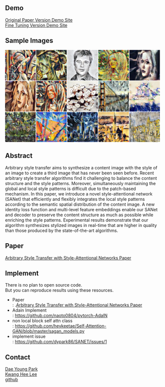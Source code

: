 ## Demo
[Original Paper Version Demo Site](http://style.airi.kr/ori_demo)<br>
[Fine Tuning Version Demo Site](http://style.airi.kr/demo)

## Sample Images
![ex_screenshot](./images/head.jpg)

## Abstract
Arbitrary style transfer aims to synthesize a content image with the style of an image to create a third image that has never been seen before. Recent arbitrary style transfer algorithms find it challenging to balance the content structure and the style patterns. Moreover, simultaneously maintaining the global and local style patterns is difficult due to the patch-based mechanism. In this paper, we introduce a novel style-attentional network (SANet) that efficiently and flexibly integrates the local style patterns according to the semantic spatial distribution of the content image. A new identity loss function and multi-level feature embeddings enable our SANet and decoder to preserve the content structure as much as possible while enriching the style patterns. Experimental results demonstrate that our algorithm synthesizes stylized images in real-time that are higher in quality than those produced by the state-of-the-art algorithms.

## Paper
[Arbitrary Style Transfer with Style-Attentional Networks Paper](https://arxiv.org/abs/1812.02342)

## Implement
There is no plan to open source code.<br>
But you can reproduce results using these resources.
- Paper<br>
  : .[Arbitrary Style Transfer with Style-Attentional Networks Paper](https://arxiv.org/abs/1812.02342)
- Adain Implement<br>
  : https://github.com/naoto0804/pytorch-AdaIN
- non local block self attn class<br>
  : https://github.com/heykeetae/Self-Attention-GAN/blob/master/sagan_models.py
- implement issue<br>
  : https://github.com/dypark86/SANET/issues/1

## Contact
[Dae Young Park](mailto:likebullet86@gmail.com) <br>
[Kwang Hee Lee](mailto:lkwanghee@gmail.com) <br>
[github](https://github.com/dypark86/SANET)
